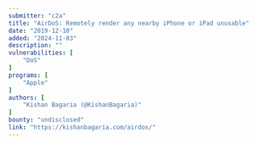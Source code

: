 ```yaml
---
submitter: "c2a"
title: "AirDoS: Remotely render any nearby iPhone or iPad unusable"
date: "2019-12-10"
added: "2024-11-03"
description: ""
vulnerabilities: [
    "DoS"
]
programs: [
    "Apple"
]
authors: [
    "Kishan Bagaria (@KishanBagaria)"
]
bounty: "undisclosed"
link: "https://kishanbagaria.com/airdos/"
---
```




